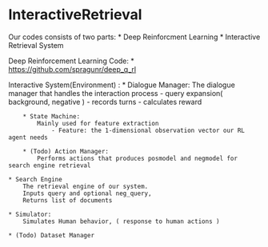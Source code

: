 # InteractiveRetrieval

Our codes consists of two parts:
    * Deep Reinforcment Learning 
    * Interactive Retrieval System
    
Deep Reinforcement Learning Code:
    * https://github.com/spragunr/deep_q_rl

Interactive System(Environment) :
    * Dialogue Manager:
        The dialogue manager that handles the interaction process 
            - query expansion( background, negative )
            - records turns
            - calculates reward
            
        * State Machine:
            Mainly used for feature extraction
                - Feature: the 1-dimensional observation vector our RL agent needs
            
        * (Todo) Action Manager: 
            Performs actions that produces posmodel and negmodel for search engine retrieval
            
    * Search Engine
        The retrieval engine of our system. 
        Inputs query and optional neg_query,
        Returns list of documents
            
    * Simulator:
        Simulates Human behavior, ( response to human actions )
            
    * (Todo) Dataset Manager
